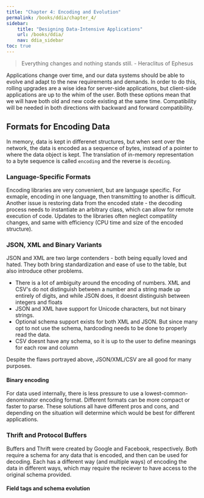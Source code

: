 ```yaml
---
title: "Chapter 4: Encoding and Evolution"
permalink: /books/ddia/chapter_4/
sidebar:
    title: "Designing Data-Intensive Applications"
    url: /books/ddia/
    nav: ddia_sidebar
toc: true
---
```


> Everything changes and nothing stands still. - Heraclitus of Ephesus

Applications change over time, and our data systems should be able to evolve and adapt to the new requirements and demands. In order to do this, rolling upgrades are a wise idea for server-side applications, but client-side applications are up to the whim of the user. Both these options mean that we will have both old and new code existing at the same time. Compatibility will be needed in both directions with backward and forward compatibility.

## Formats for Encoding Data

In memory, data is kept in differenet structures, but when sent over the network, the data is encoded as a sequence of bytes, instead of a pointer to where the data object is kept. The translation of in-memory representation to a byte sequence is called `encoding` and the reverse is `decoding`.

### Language-Specific Formats

Encoding libraries are very convenient, but are language specific. For exmaple, encoding in one language, then transmitting to another is difficult. Another issue is restoring data from the encoded state - the decoding process needs to instantiate an arbitrary class, which can allow for remote execution of code. Updates to the libraries often neglect compatility changes, and same with efficiency (CPU time and size of the encoded structure).

### JSON, XML and Binary Variants

JSON and XML are two large contenders - both being equally loved and hated. They both bring standardization and ease of use to the table, but also introduce other problems.
- There is a lot of ambiguity around the encoding of numbers. XML and CSV's do not distinguish between a number and a string made up entirely of digits, and while JSON does, it doesnt distinguish between integers and floats
- JSON and XML have support for Unicode characters, but not binary strings.
- Optional schema support exists for both XML and JSON. But since many opt to not use the schema, hardcoding needs to be done to properly read the data.
- CSV doesnt have any schema, so it is up to the user to define meanings for each row and column

Despite the flaws portrayed above, JSON/XML/CSV are all good for many purposes.

#### Binary encoding

For data used internally, there is less pressure to use a lowest-common-denominator encoding format. Different formats can be more compact or faster to parse. These solutions all have different pros and cons, and depending on the situation will determine which would be best for different applications.

### Thrift and Protocol Buffers

Buffers and Thrift were created by Google and Facebook, respectively. Both require a schema for any data that is encoded, and then can be used for decoding. Each has a different way (and multiple ways) of encoding the data in different ways, which may require the reciever to have access to the original schema provided. 

#### Field tags and schema evolution

